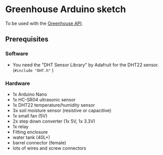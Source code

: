 # Greenhouse Arduino sketch

To be used with the [Greenhouse API](https://github.com/KaiserWerk/Greenhouse-API).

## Prerequisites

### Software 

* You need the "DHT Sensor Library" by Adafruit for the DHT22 sensor. (`#include "DHT.h"` )

### Hardware

* 1x Arduino Nano
* 1x HC-SR04 ultrasonic sensor
* 1x DHT22 temperature/humidity sensor
* 3x soil moisture sensor (resistive or capacitive)
* 1x small fan (5V)
* 2x step down converter (1x 5V, 1x 3.3V)
* 1x relay
* Fitting enclosure
* water tank (40L+)
* barrel connector (female)
* lots of wires and screw connectors

